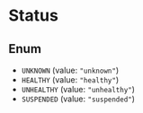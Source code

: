 # Status

## Enum

* `UNKNOWN` (value: `"unknown"`)
* `HEALTHY` (value: `"healthy"`)
* `UNHEALTHY` (value: `"unhealthy"`)
* `SUSPENDED` (value: `"suspended"`)

